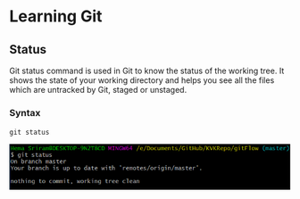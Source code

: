 # Learning Git
## Status

Git status command is used in Git to know the status of the working tree. It shows the state of your working directory and helps you see all the files which are untracked by Git, staged or unstaged.

### Syntax

```
git status
```
<img src="Screenshots/status.png">